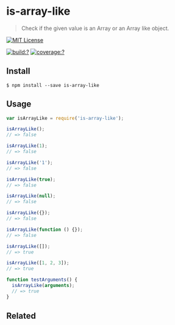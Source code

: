 # is-array-like

> Check if the given value is an Array or an Array like object. 


[![MIT License](https://img.shields.io/badge/license-MIT_License-green.svg?style=flat-square)](https://github.com/bubkoo/is-array-like/blob/master/LICENSE)

[![build:?](https://img.shields.io/travis/bubkoo/is-array-like/master.svg?style=flat-square)](https://travis-ci.org/bubkoo/is-array-like)
[![coverage:?](https://img.shields.io/coveralls/bubkoo/is-array-like/master.svg?style=flat-square)](https://coveralls.io/github/bubkoo/is-array-like)


## Install

```
$ npm install --save is-array-like 
```


## Usage

```js
var isArrayLike = require('is-array-like');

isArrayLike();
// => false

isArrayLike(1);
// => false

isArrayLike('1');
// => false

isArrayLike(true);
// => false

isArrayLike(null);
// => false

isArrayLike({});
// => false

isArrayLike(function () {});
// => false

isArrayLike([]);
// => true

isArrayLike([1, 2, 3]);
// => true

function testArguments() {
  isArrayLike(arguments);
  // => true
}
```

## Related